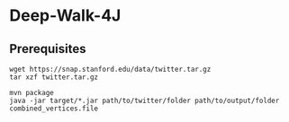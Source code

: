 # Deep-Walk-4J

## Prerequisites

```
wget https://snap.stanford.edu/data/twitter.tar.gz
tar xzf twitter.tar.gz
```

```
mvn package
java -jar target/*.jar path/to/twitter/folder path/to/output/folder combined_vertices.file
```
